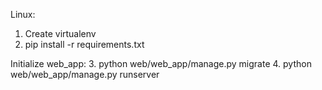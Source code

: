 Linux:
1. Create virtualenv
2. pip install -r requirements.txt

Initialize web_app:
3. python web/web_app/manage.py migrate
4. python web/web_app/manage.py runserver
